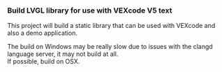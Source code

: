 ### Build LVGL library for use with VEXcode V5 text

This project will build a static library that can be used with VEXcode and also a demo application.

The build on Windows may be really slow due to issues with the clangd language server, it may not build at all.  
If possible, build on OSX.
